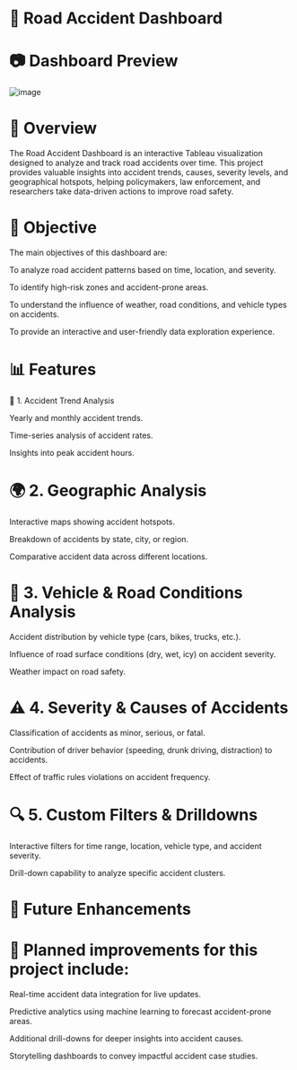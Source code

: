 # 🚗 Road Accident Dashboard

# 📷 Dashboard Preview
![image](https://github.com/user-attachments/assets/7a5f2ff8-e185-4999-8625-240a6892378d)


# 📌 Overview
The Road Accident Dashboard is an interactive Tableau visualization designed to analyze and track road accidents over time. 
This project provides valuable insights into accident trends, causes, severity levels, and geographical hotspots, helping policymakers, law enforcement, and researchers take data-driven actions to improve road safety.

# 🎯 Objective
The main objectives of this dashboard are:

To analyze road accident patterns based on time, location, and severity.

To identify high-risk zones and accident-prone areas.

To understand the influence of weather, road conditions, and vehicle types on accidents.

To provide an interactive and user-friendly data exploration experience.

# 📊 Features
🚥 1. Accident Trend Analysis

Yearly and monthly accident trends.

Time-series analysis of accident rates.

Insights into peak accident hours.

# 🌍 2. Geographic Analysis
Interactive maps showing accident hotspots.

Breakdown of accidents by state, city, or region.

Comparative accident data across different locations.

# 🚗 3. Vehicle & Road Conditions Analysis
Accident distribution by vehicle type (cars, bikes, trucks, etc.).

Influence of road surface conditions (dry, wet, icy) on accident severity.

Weather impact on road safety.

# ⚠️ 4. Severity & Causes of Accidents
Classification of accidents as minor, serious, or fatal.

Contribution of driver behavior (speeding, drunk driving, distraction) to accidents.

Effect of traffic rules violations on accident frequency.

# 🔍 5. Custom Filters & Drilldowns
Interactive filters for time range, location, vehicle type, and accident severity.

Drill-down capability to analyze specific accident clusters.

# 📌 Future Enhancements
# 🚀 Planned improvements for this project include:
Real-time accident data integration for live updates.

Predictive analytics using machine learning to forecast accident-prone areas.

Additional drill-downs for deeper insights into accident causes.

Storytelling dashboards to convey impactful accident case studies.

